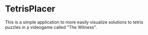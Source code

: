 # TetrisPlacer
This is a simple application to more easily visualize solutions to tetris puzzles in a videogame called "The Witness".
